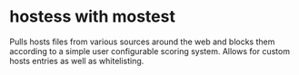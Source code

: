 # hostess with mostest

Pulls hosts files from various sources around the web and blocks them according to a simple user configurable scoring system.
Allows for custom hosts entries as well as whitelisting.
